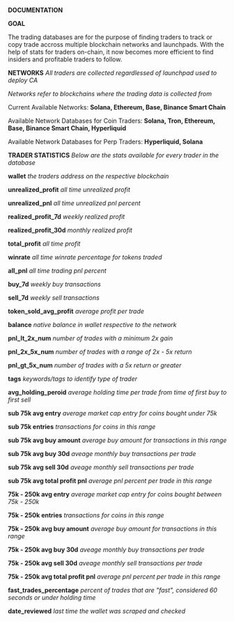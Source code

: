 
**DOCUMENTATION**

**GOAL**

The trading databases are for the purpose of finding traders to track or copy trade accross multiple blockchain networks and launchpads. With the help of stats for traders on-chain, it now becomes more efficient to find insiders and profitable traders to follow. 



**NETWORKS**
*All traders are collected regardlessed of launchpad used to deploy CA*

*Networks refer to blockchains where the trading data is collected from*

Current Available Networks: **Solana, Ethereum, Base, Binance Smart Chain**

Available Network Databases for Coin Traders: **Solana, Tron, Ethereum, Base, Binance Smart Chain, Hyperliquid**

Available Network Databases for Perp Traders: **Hyperliquid, Solana**



**TRADER STATISTICS**
*Below are the stats available for every trader in the database* 

**wallet** *the traders address on the respective blockchain* 

**unrealized_profit** *all time unrealized profit* 

**unrealized_pnl** *all time unrealized pnl percent* 

**realized_profit_7d** *weekly realized profit* 

**realized_profit_30d** *monthly realized profit* 

**total_profit** *all time profit* 

**winrate** *all time winrate percentage for tokens traded* 

**all_pnl** *all time trading pnl percent* 

**buy_7d** *weekly buy transactions*

**sell_7d** *weekly sell transactions* 

**token_sold_avg_profit** *average profit per trade*

**balance** *native balance in wallet respective to the network*

**pnl_lt_2x_num** *number of trades with a minimum 2x gain*

**pnl_2x_5x_num** *number of trades with a range of 2x - 5x return*

**pnl_gt_5x_num** *number of trades with a 5x return or greater*

**tags** *keywords/tags to identify type of trader*

**avg_holding_peroid** *average holding time per trade from time of first buy to first sell*

**sub 75k avg entry** *average market cap entry for coins bought under 75k*

**sub 75k entries** *transactions for coins in this range*

**sub 75k avg buy amount** *average buy amount for transactions in this range*

**sub 75k avg buy 30d** *aveage monthly buy transactions per trade*

**sub 75k avg sell 30d** *aveage monthly sell transactions per trade*

**sub 75k avg total profit pnl** *average pnl percent per trade in this range*

**75k - 250k avg entry** *average market cap entry for coins bought between 75k - 250k*

**75k - 250k entries** *transactions for coins in this range*

**75k - 250k avg buy amount** *average buy amount for transactions in this range*

**75k - 250k avg buy 30d** *aveage monthly buy transactions per trade*

**75k - 250k avg sell 30d** *aveage monthly sell transactions per trade*

**75k - 250k avg total profit pnl** *average pnl percent per trade in this range*

**fast_trades_percentage** *percent of trades that are "fast", considered 60 seconds or under holding time*

**date_reviewed** *last time the wallet was scraped and checked*

